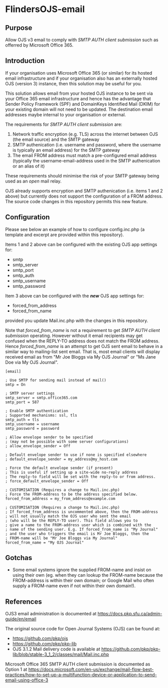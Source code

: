 # FlindersOJS-email

## Purpose

Allow OJS v3 email to comply with *SMTP AUTH client submission* such
as offerred by Microsoft Office 365.


## Introduction

If your organisation uses Microsoft Office 365 (or similar) for
its hosted email infrastructure and if your organisation also
has an externally hosted OJS (version 3) instance, then this
solution may be useful for you.

This solution allows email from your hosted OJS instance to be
sent via your Office 365 email infrastructure and hence has
the advantage that Sender Policy Framework (SPF) and DomainKeys
Identified Mail (DKIM) for your existing domain will not need
to be updated. The destination email addresses maybe internal
to your organisation or external.

The requirements for *SMTP AUTH client submission* are:

1. Network traffic encryption (e.g. TLS) across the internet
   between OJS (the email source) and the SMTP gateway
2. SMTP authenication (i.e. username and password, where the
   username is typically an email address) for the SMTP gateway
3. The email FROM address must match a pre-configured email
   address (typically the username-email-address used in
   the SMTP authenication or an alias of it)

These requirements should minimise the risk of your SMTP
gateway being used as an *open* mail relay.

OJS already supports encryption and SMTP authenication (i.e.
items 1 and 2 above) but currently does not support the
configuration of a FROM address. The source code changes in
this repository permits this new feature.


## Configuration

Please see below an example of how to configure config.inc.php
(a template and excerpt are provided within this repository).

Items 1 and 2 above can be configured with the existing OJS
app settings for:

- smtp
- smtp_server
- smtp_port
- smtp_auth
- smtp_username
- smtp_password

Item 3 above can be configured with the ***new*** OJS app settings for:

- forced_from_address
- forced_from_name

provided you update Mail.inc.php with the changes in this repository.

Note that *forced_from_name* is not a requirement to get *SMTP AUTH
client submission* operating. However without it email recipients may
get confused when the REPLY-TO address does not match the FROM address.
Hence *forced_from_name* is an attempt to get OJS sent email to behave
in a similar way to mailing-list sent email. That is, most email
clients will display received email as from "Mr Joe Bloggs via My OJS
Journal" or "Ms Jane Doe via My OJS Journal".

```
[email]

; Use SMTP for sending mail instead of mail()
smtp = On

; SMTP server settings
smtp_server = smtp.office365.com
smtp_port = 587

; Enable SMTP authentication
; Supported mechanisms: ssl, tls
smtp_auth = tls
smtp_username = username
smtp_password = password

; Allow envelope sender to be specified
; (may not be possible with some server configurations)
; allow_envelope_sender = Off

; Default envelope sender to use if none is specified elsewhere
; default_envelope_sender = my_address@my_host.com

; Force the default envelope sender (if present)
; This is useful if setting up a site-wide no-reply address
; The reply-to field will be set with the reply-to or from address.
; force_default_envelope_sender = Off

; CUSTOMISATION (Requires a change to Mail.inc.php)
; Force the FROM-address to be the address specified below.
forced_from_address = my_from_address@example.com

; CUSTOMISATION (Requires a change to Mail.inc.php)
; If forced_from_address is uncommented above, then the FROM-address
; will not usually match the OJS user who sent the email
; (who will be the REPLY-TO user). This field allows you to
; give a name to the FROM-address user which is combined with the
; name of the sending user. E.g. If forced_from_name is "My Journal"
; and the user who triggers the email is Mr Joe Bloggs, then the
; FROM-name will be "Mr Joe Bloggs via My Journal"
forced_from_name = "My OJS Journal"
```


## Gotchas

- Some email systems ignore the supplied FROM-name and insist on using
their own (eg. when they can lookup the FROM-name because the
FROM-address is within their own domain; or Google Mail who often
supply a FROM-name even if not within their own domain!).


## References

OJS3 email administration is documented at
https://docs.pkp.sfu.ca/admin-guide/en/email

The original source code for Open Journal Systems (OJS) can be found at:

- https://github.com/pkp/ojs
- https://github.com/pkp/pkp-lib
- OJS 3.1.2 Mail delivery code is available at https://github.com/pkp/pkp-lib/blob/stable-3_1_2/classes/mail/Mail.inc.php

Microsoft Office 365 SMTP AUTH client submission is documented as
Option 1 at
https://docs.microsoft.com/en-us/exchange/mail-flow-best-practices/how-to-set-up-a-multifunction-device-or-application-to-send-email-using-office-3


